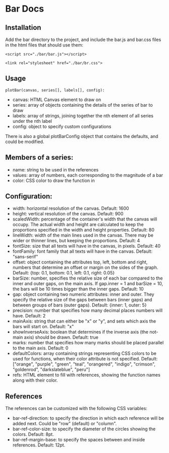 # Bar Docs

## Installation

Add the bar directory to the project, and include the bar.js and bar.css files in the html files that should use them:

```
<script src="./bar/bar.js"></script>

<link rel="stylesheet" href="./bar/br.css">
```

## Usage
```
plotBar(canvas, series[], labels[], config):
```

+ canvas: HTML Canvas element to draw on
+ series: array of objects containing the details of the series of bar to draw
+ labels: array of strings, joining together the nth element of all series under the nth label
+ config: object to specify custom configurations

There is also a global plotBarConfig object that contains the defaults, and could be modified.

## Members of a series:

+ name: string to be used in the references
+ values: array of numbers, each corresponding to the magnitude of a bar
+ color: CSS color to draw the function in

## Configuration:

+ width: horizontal resolution of the canvas. Default: 1600
+ height: vertical resolution of the canvas. Default: 900
+ scaledWidth: percentage of the container's width that the canvas will occupy. The actual width and height are calculated to keep the proportions specified in the width and height properties. Default: 80
+ lineWidth: width of the main lines used in the canvas. There may be wider or thinner lines, but keeping the proportions. Default: 4
+ fontSize: size that all texts will have in the canvas, in pixels. Default: 40
+ fontFamily: font family that all texts will have in the canvas. Default: "sans-serif"
+ offset: object containing the attributes top, left, bottom and right, numbers that determine an offset or margin on the sides of the graph. Default: {top: 0.1, bottom: 0.1, left: 0.1, right: 0.05}
+ barSize: number, specifies the relative size of each bar compared to the inner and outer gaps, on the main axis. If gap.inner = 1 and barSize = 10, the bars will be 10 times bigger than the inner gaps. Default: 10
+ gap: object containing two numeric attributes: inner and outer. They specify the relative size of the gaps between bars (inner gaps) and between groups of bars (outer gaps). Default: {inner: 1, outer: 5}
+ precision: number that specifies how many decimal places numbers will have. Default: 2
+ mainAxis: string that can either be "x" or "y", and sets which axis the bars will start on. Default: "x"
+ showInverseAxis: boolean that determines if the inverse axis (the not-main axis) should be drawn. Default: true
+ marks: number that specifies how many marks should be placed parallel to the main axis. Default: 0
+ defaultColors: array containing strings representing CSS colors to be used for functions, when their color attribute is not specified. Default: ["orange", "purple", "green", "teal", "orangered", "indigo", "crimson", "goldenrod", "darkslateblue", "peru"]
+ refs: HTML element to fill with references, showing the function names along with their color.

## References

The references can be customized with the following CSS variables:

+ bar-ref-direction: to specify the direction in which each reference will be added next. Could be "row" (default) or "column".
+ bar-ref-color-size: to specify the diameter of the circles showing the colors. Default: 8pt.
+ bar-ref-margin-base: to specify the spaces between and inside references. Default: 12pt.